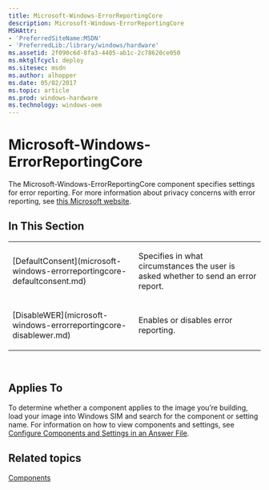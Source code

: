 ```yaml
---
title: Microsoft-Windows-ErrorReportingCore
description: Microsoft-Windows-ErrorReportingCore
MSHAttr:
- 'PreferredSiteName:MSDN'
- 'PreferredLib:/library/windows/hardware'
ms.assetid: 2f090c6d-8fa3-4405-ab1c-2c78620ce050
ms.mktglfcycl: deploy
ms.sitesec: msdn
ms.author: alhopper
ms.date: 05/02/2017
ms.topic: article
ms.prod: windows-hardware
ms.technology: windows-oem
---
```


# Microsoft-Windows-ErrorReportingCore


The Microsoft-Windows-ErrorReportingCore component specifies settings for error reporting. For more information about privacy concerns with error reporting, see [this Microsoft website](http://go.microsoft.com/fwlink/?linkid=50163).

## In This Section


<table>
<colgroup>
<col width="50%" />
<col width="50%" />
</colgroup>
<tbody>
<tr class="odd">
<td><p>[DefaultConsent](microsoft-windows-errorreportingcore-defaultconsent.md)</p></td>
<td><p>Specifies in what circumstances the user is asked whether to send an error report.</p></td>
</tr>
<tr class="even">
<td><p>[DisableWER](microsoft-windows-errorreportingcore-disablewer.md)</p></td>
<td><p>Enables or disables error reporting.</p></td>
</tr>
</tbody>
</table>

 

## Applies To


To determine whether a component applies to the image you’re building, load your image into Windows SIM and search for the component or setting name. For information on how to view components and settings, see [Configure Components and Settings in an Answer File](https://msdn.microsoft.com/library/windows/hardware/dn915078).

## Related topics


[Components](components-b-unattend.md)

 

 







